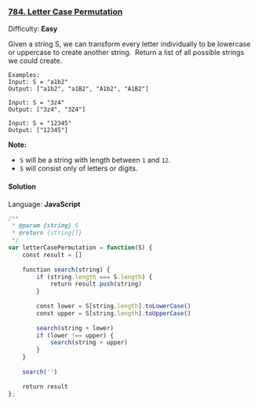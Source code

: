 ### [784\. Letter Case Permutation](https://leetcode.com/problems/letter-case-permutation/)

Difficulty: **Easy**


Given a string S, we can transform every letter individually to be lowercase or uppercase to create another string.  Return a list of all possible strings we could create.

```
Examples:
Input: S = "a1b2"
Output: ["a1b2", "a1B2", "A1b2", "A1B2"]

Input: S = "3z4"
Output: ["3z4", "3Z4"]

Input: S = "12345"
Output: ["12345"]
```

**Note:**

*   `S` will be a string with length between `1` and `12`.
*   `S` will consist only of letters or digits.


#### Solution

Language: **JavaScript**

```javascript
/**
 * @param {string} S
 * @return {string[]}
 */
var letterCasePermutation = function(S) {
    const result = []
    
    function search(string) {
        if (string.length === S.length) {
            return result.push(string)
        }
        
        const lower = S[string.length].toLowerCase()
        const upper = S[string.length].toUpperCase()
        
        search(string + lower)
        if (lower !== upper) {
            search(string + upper)
        }
    }
    
    search('')
    
    return result
};
```